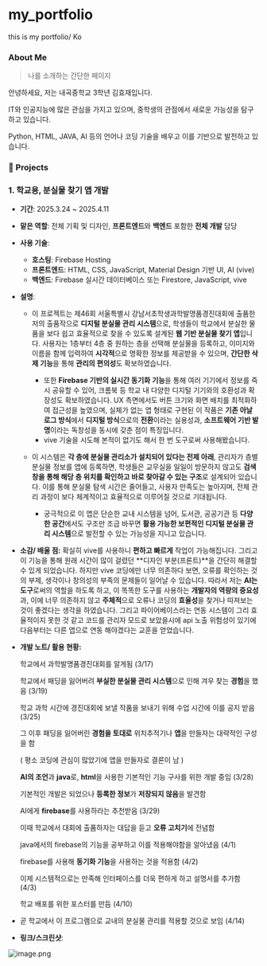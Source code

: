 # my_portfolio
this is my portfolio/ Ko
### About Me

> 나를 소개하는 간단한 페이지
> 

안녕하세요, 저는 내곡중학교 3학년 김효재입니다.

IT와 인공지능에 많은 관심을 가지고 있으며, 중학생의 관점에서 새로운 가능성을 탐구하고 있습니다.

Python, HTML, JAVA, AI 등의 언어나 코딩 기술을 배우고 이를 기반으로 발전하고 있습니다.

### 📂 Projects

### 1. 학교용, 분실물 찾기 앱 개발

- **기간**: 2025.3.24 ~ 2025.4.11
- **맡은 역할**: 전체 기획 및 디자인, **프론트엔드**와 **백엔드** 포함한 **전체 개발** 담당
- **사용 기술**:
    - **호스팅**: Firebase Hosting
    - **프론트엔드**: HTML, CSS, JavaScript, Material Design 기반 UI, AI (vive)
    - **백엔드**: Firebase 실시간 데이터베이스 또는 Firestore, JavaScript, vive
- **설명**:
    - 이 프로젝트는 제46회 서울특별시 강남서초학생과학발명품경진대회에 출품한 저의 출품작으로 **디지털 분실물 관리 시스템**으로, 학생들이 학교에서 분실한 물품을 보다 쉽고 효율적으로 찾을 수 있도록 설계된 **웹 기반 분실물 찾기 앱**입니다. 사용자는 1층부터 4층 중 원하는 층을 선택해 분실물을 등록하고, 이미지와 이름을 함께 입력하여 **시각적**으로 명확한 정보를 제공받을 수 있으며, **간단한 삭제 기능**을 통해 **관리의 편의성**도 확보하였습니다.
        - 또한 **Firebase 기반의 실시간 동기화 기능**을 통해 여러 기기에서 정보를 즉시 공유할 수 있어, 크롬북 등 학교 내 다양한 디지털 기기와의 호환성과 확장성도 확보하였습니다. UX 측면에서도 버튼 크기와 화면 배치를 최적화하여 접근성을 높였으며, 실체가 없는 앱 형태로 구현된 이 작품은 **기존 아날로그 방식**에서 **디지털 방식**으로의 **전환**이라는 실용성과, **소프트웨어 기반 발명**이라는 독창성을 동시에 갖춘 점이 특징입니다.
        - vive 기술을 시도해 본적이 없기도 해서 한 번 도구로써 사용해봤습니다.

        
    - 이 시스템은 **각 층에 분실물 관리소가 설치되어 있다는 전제 아래**, 관리자가 층별 분실물 정보를 앱에 등록하면, 학생들은 교무실을 일일이 방문하지 않고도 **검색창을 통해 해당 층 위치를 확인하고 바로 찾아갈 수 있는 구조**로 설계되어 있습니다. 이를 통해 분실물 탐색 시간은 줄어들고, 사용자 만족도는 높아지며, 전체 관리 과정이 보다 체계적이고 효율적으로 이루어질 것으로 기대됩니다.
        - 궁극적으로 이 앱은 단순한 교내 시스템을 넘어, 도서관, 공공기관 등 **다양한 공간**에서도 구조만 조금 바꾸면 **활용 가능한 보편적인 디지털 분실물 관리 시스템**으로 발전할 수 있는 가능성을 지니고 있습니다.
        
- **소감/ 배울 점:** 확실히 vive를 사용하니 **편하고 빠르게** 작업이 가능해집니다. 그리고 이 기능을 통해 원래 시간이 많이 걸렸던 **디자인 부분(프론트)**을 간단히 해결할 수 있게 되었습니다. 하지만 vive 코딩에만 너무 의존하다 보면, 오류를 확인하는 것의 부제, 생각이나 창의성의 부족의 문제들이 일어날 수 있습니다. 따라서 저는 **AI는 도구**로써의 역할을 하도록 하고, 이 똑똑한 도구를  사용하는 **개발자의 역량의 중요성**과, 이에 너무 의존하지 않고 **주체적**으로 오류나 코딩의 **효율성**을 찾거나 따져보는 것이 좋겠다는 생각을 하였습니다. 그리고 파이어베이스라는 연동 시스템이 그리 효율적이지 못한 것 같고 코드를 관리자 모드로 보았을시에 api 노출 위험성이 있기에 다음부터는 다른 앱으로 연동 해야겠다는 교훈을 얻었습니다.


- **개발 노트/ 활용 현황:**

  학교에서 과학발명품경진대회를 알게됨 (3/17)

  학교에서 패딩을 잃어버려 **부실한 분실물 관리 시스템**으로 인해 겨우 찾는 **경험**을 했음 (3/19)

  학교 과학 시간에 경진대회에 보낼 작품을 보내기 위해 수업 시간에 이를 공지 받음 (3/25)

  그 이후 패딩을 잃어버린 **경험을 토대로** 위치추적기나 **앱**을 만들자는 대략적인 구성을 함

  ( 평소 코딩에 관심이 많았기에 앱을 만들자로 결론이 남 )

  **AI의 조언**과 **java**로, **html**을 사용한 기본적인 기능 구사를 위한 개발 중임 (3/28)

  기본적인 개발은 되었으나 **등록한 정보**가 **저장되지 않음**을 발견함

  AI에게 **firebase**를 사용하라는 추천받음 (3/29)

  이때 학교에서 대회에 출품하자는 대답을 듣고 **오류 고치기**에 전념함

  java에서의 firebase의 기능을 공부하고 이를 적용해야함을 알아냈음 (4/1)

  firebase를 사용해 **동기화 기능**을 사용하는 것을 적용함 (4/2)

  이제 시스템적으로는 만족해 인터페이스를  더욱 편하게 하고 설명서를 추가함 (4/3)

  학교 배포를 위한 포스터를 만듬 (4/10)

- 곧 학교에서 이 프로그램으로 교내의 분실물 관리를 적용할 것으로 보임 (4/14)
  

- **링크/스크린샷**:

![image.png](attachment:199aba0c-97f9-4412-a4a0-fce0785a9200:image.png)
